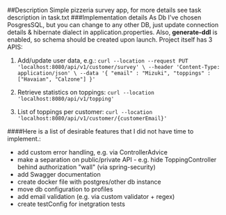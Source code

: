 ##Description
Simple pizzeria survey app, for more details 
see task description in task.txt
###Implementation details
As Db I've chosen PosgresSQL, but you can change to any other DB, just update connection details 
& hibernate dialect in application.properties. Also, **generate-ddl** is enabled,
so schema should be created upon launch.
Project itself has 3 APIS:
1. Add/update user data, e.g.:
`curl --location --request PUT 'localhost:8080/api/v1/customer/survey' \
 --header 'Content-Type: application/json' \
 --data '{
     "email" : "Mizuki",
     "toppings" : ["Havaian", "Calzone"]
 }'`
 2. Retrieve statistics on toppings:
 `curl --location 'localhost:8080/api/v1/topping'`
 
 3. List of toppings per customer:
 `curl --location 'localhost:8080/api/v1/customer/{customerEmail}'`

####Here is a list of desirable features that I did not have time to implement.:
- add custom error handling, e.g. via ControllerAdvice
- make a separation on public/private API - e.g. hide ToppingController
behind authorization "wall" (via spring-security)
- add Swagger documentation
- create docker file with postgres/other db instance
- move db configuration to profiles 
- add email validation (e.g. via custom validator + regex)
- create testConfig for inetgration tests